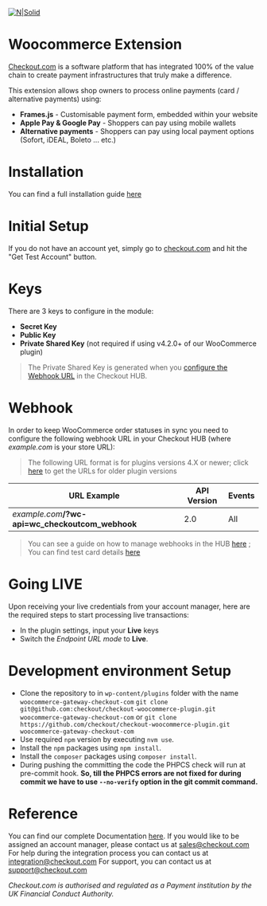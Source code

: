 [![N|Solid](https://cdn.checkout.com/img/checkout-logo-online-payments.jpg)](https://checkout.com/)

# Woocommerce Extension
[Checkout.com](https://www.checkout.com "Checkout.com") is a software platform that has integrated 100% of the value chain to create payment infrastructures that truly make a difference.

This extension allows shop owners to process online payments (card / alternative payments) using:
  - **Frames.js** - Customisable payment form, embedded within your website
  - **Apple Pay & Google Pay** - Shoppers can pay using mobile wallets
  - **Alternative payments** - Shoppers can pay using local payment options (Sofort, iDEAL, Boleto ... etc.)

# Installation
You can find a full installation guide [here](https://github.com/checkout/checkout-woocommerce-plugin/wiki/Installation)

# Initial Setup
If you do not have an account yet, simply go to [checkout.com](https://checkout.com/) and hit the "Get Test Account" button.

# Keys
There are 3 keys to configure in the module:
- **Secret Key**
- **Public Key**
- **Private Shared Key** (not required if using v4.2.0+ of our WooCommerce plugin)

> The Private Shared Key is generated when you [configure the Webhook URL](https://docs.checkout.com/the-hub/manage-webhooks) in the Checkout HUB.

# Webhook
In order to keep WooCommerce order statuses in sync you need to configure the following webhook URL in your Checkout HUB (where _example.com_ is your store URL):

> The following URL format is for plugins versions 4.X or newer; click [here](https://github.com/checkout/checkout-woocommerce-plugin/wiki/URLs--2.x) to get the URLs for older plugin versions


| URL Example | API Version | Events |
| ------ | ------ | ------ |
| _example.com_**/?wc-api=wc_checkoutcom_webhook** &nbsp;&nbsp;&nbsp;&nbsp;&nbsp;&nbsp;&nbsp;&nbsp;&nbsp; | 2.0 | All |

> You can see a guide on how to manage webhooks in the HUB [here](https://docs.checkout.com/the-hub/manage-webhooks) ; You can find test card details [here](https://docs.checkout.com/testing)

# Going LIVE

Upon receiving your live credentials from your account manager, here are the required steps to start processing live transactions:

- In the plugin settings, input your **Live** keys
- Switch the _Endpoint URL mode_ to **Live**.

# Development environment Setup

- Clone the repository to in `wp-content/plugins` folder with the name `woocommerce-gateway-checkout-com`
  `git clone git@github.com:checkout/checkout-woocommerce-plugin.git woocommerce-gateway-checkout-com`
  or
  `git clone https://github.com/checkout/checkout-woocommerce-plugin.git woocommerce-gateway-checkout-com`
- Use required `npm` version by executing `nvm use`.
- Install the `npm` packages using `npm install`.
- Install the `composer` packages using `composer install`.
- During pushing the committing the code the PHPCS check will run at pre-commit hook. **So, till the PHPCS errors are not fixed for during commit we have to use `--no-verify` option in the git commit command.**


# Reference

You can find our complete Documentation [here](http://docs.checkout.com/).
If you would like to be assigned an account manager, please contact us at sales@checkout.com
For help during the integration process you can contact us at integration@checkout.com
For support, you can contact us at support@checkout.com

_Checkout.com is authorised and regulated as a Payment institution by the UK Financial Conduct Authority._
